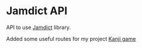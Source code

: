 Jamdict API
============

API to use [Jamdict](https://github.com/neocl/jamdict) library.

Added some useful routes for my project [Kanji game](https://github.com/didmar/kanjigame-elm)
